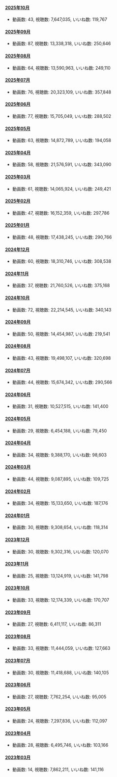 #### [2025年10月](videos/202510 "wikilink")

-   動画数: 43, 視聴数: 7,647,035, いいね数: 119,767

#### [2025年09月](videos/202509 "wikilink")

-   動画数: 87, 視聴数: 13,338,318, いいね数: 250,646

#### [2025年08月](videos/202508 "wikilink")

-   動画数: 64, 視聴数: 13,590,963, いいね数: 249,110

#### [2025年07月](videos/202507 "wikilink")

-   動画数: 76, 視聴数: 20,323,109, いいね数: 357,848

#### [2025年06月](videos/202506 "wikilink")

-   動画数: 77, 視聴数: 15,705,049, いいね数: 288,502

#### [2025年05月](videos/202505 "wikilink")

-   動画数: 63, 視聴数: 14,872,789, いいね数: 194,058

#### [2025年04月](videos/202504 "wikilink")

-   動画数: 58, 視聴数: 21,576,591, いいね数: 343,090

#### [2025年03月](videos/202503 "wikilink")

-   動画数: 61, 視聴数: 14,065,924, いいね数: 249,421

#### [2025年02月](videos/202502 "wikilink")

-   動画数: 47, 視聴数: 16,152,359, いいね数: 297,786

#### [2025年01月](videos/202501 "wikilink")

-   動画数: 48, 視聴数: 17,438,245, いいね数: 290,766

#### [2024年12月](videos/202412 "wikilink")

-   動画数: 60, 視聴数: 18,310,746, いいね数: 308,538

#### [2024年11月](videos/202411 "wikilink")

-   動画数: 37, 視聴数: 21,760,526, いいね数: 375,168

#### [2024年10月](videos/202410 "wikilink")

-   動画数: 72, 視聴数: 22,214,545, いいね数: 340,143

#### [2024年09月](videos/202409 "wikilink")

-   動画数: 50, 視聴数: 14,454,987, いいね数: 219,541

#### [2024年08月](videos/202408 "wikilink")

-   動画数: 43, 視聴数: 19,498,107, いいね数: 320,698

#### [2024年07月](videos/202407 "wikilink")

-   動画数: 44, 視聴数: 15,674,342, いいね数: 290,566

#### [2024年06月](videos/202406 "wikilink")

-   動画数: 31, 視聴数: 10,527,515, いいね数: 141,400

#### [2024年05月](videos/202405 "wikilink")

-   動画数: 29, 視聴数: 6,454,188, いいね数: 79,450

#### [2024年04月](videos/202404 "wikilink")

-   動画数: 34, 視聴数: 9,388,170, いいね数: 98,603

#### [2024年03月](videos/202403 "wikilink")

-   動画数: 44, 視聴数: 9,087,895, いいね数: 109,725

#### [2024年02月](videos/202402 "wikilink")

-   動画数: 34, 視聴数: 15,133,650, いいね数: 187,176

#### [2024年01月](videos/202401 "wikilink")

-   動画数: 30, 視聴数: 9,308,654, いいね数: 118,314

#### [2023年12月](videos/202312 "wikilink")

-   動画数: 30, 視聴数: 9,302,316, いいね数: 120,070

#### [2023年11月](videos/202311 "wikilink")

-   動画数: 25, 視聴数: 13,124,919, いいね数: 141,798

#### [2023年10月](videos/202310 "wikilink")

-   動画数: 33, 視聴数: 12,174,339, いいね数: 170,707

#### [2023年09月](videos/202309 "wikilink")

-   動画数: 27, 視聴数: 6,411,117, いいね数: 86,311

#### [2023年08月](videos/202308 "wikilink")

-   動画数: 33, 視聴数: 11,444,059, いいね数: 127,663

#### [2023年07月](videos/202307 "wikilink")

-   動画数: 30, 視聴数: 11,418,688, いいね数: 140,105

#### [2023年06月](videos/202306 "wikilink")

-   動画数: 27, 視聴数: 7,762,254, いいね数: 95,005

#### [2023年05月](videos/202305 "wikilink")

-   動画数: 24, 視聴数: 7,297,836, いいね数: 112,097

#### [2023年04月](videos/202304 "wikilink")

-   動画数: 28, 視聴数: 6,495,746, いいね数: 103,166

#### [2023年03月](videos/202303 "wikilink")

-   動画数: 14, 視聴数: 7,862,211, いいね数: 141,116

